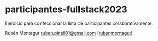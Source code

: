 # participantes-fullstack2023

Ejercicio para confeccionar la lista de participantes colaborativamente.

Rubén Montagut <ruben.pinell01@gmail.com> ([rubenmontagut](https://github.com/rubenmontagut))
